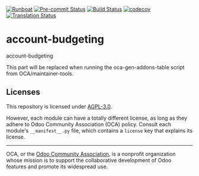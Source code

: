 
[![Runboat](https://img.shields.io/badge/runboat-Try%20me-875A7B.png)](https://runboat.odoo-community.org/builds?repo=OCA/account-budgeting&target_branch=13.0)
[![Pre-commit Status](https://github.com/OCA/account-budgeting/actions/workflows/pre-commit.yml/badge.svg?branch=13.0)](https://github.com/OCA/account-budgeting/actions/workflows/pre-commit.yml?query=branch%3A13.0)
[![Build Status](https://github.com/OCA/account-budgeting/actions/workflows/test.yml/badge.svg?branch=13.0)](https://github.com/OCA/account-budgeting/actions/workflows/test.yml?query=branch%3A13.0)
[![codecov](https://codecov.io/gh/OCA/account-budgeting/branch/13.0/graph/badge.svg)](https://codecov.io/gh/OCA/account-budgeting)
[![Translation Status](https://translation.odoo-community.org/widgets/account-budgeting-13-0/-/svg-badge.svg)](https://translation.odoo-community.org/engage/account-budgeting-13-0/?utm_source=widget)

<!-- /!\ do not modify above this line -->

# account-budgeting

account-budgeting

<!-- /!\ do not modify below this line -->

<!-- prettier-ignore-start -->

[//]: # (addons)

This part will be replaced when running the oca-gen-addons-table script from OCA/maintainer-tools.

[//]: # (end addons)

<!-- prettier-ignore-end -->

## Licenses

This repository is licensed under [AGPL-3.0](LICENSE).

However, each module can have a totally different license, as long as they adhere to Odoo Community Association (OCA)
policy. Consult each module's `__manifest__.py` file, which contains a `license` key
that explains its license.

----
OCA, or the [Odoo Community Association](http://odoo-community.org/), is a nonprofit
organization whose mission is to support the collaborative development of Odoo features
and promote its widespread use.

